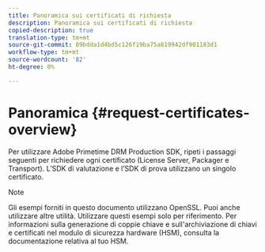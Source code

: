 ```yaml
---
title: Panoramica sui certificati di richiesta
description: Panoramica sui certificati di richiesta
copied-description: true
translation-type: tm+mt
source-git-commit: 89bdda1d4bd5c126f19ba75a819942df901183d1
workflow-type: tm+mt
source-wordcount: '82'
ht-degree: 0%

---
```



# Panoramica {#request-certificates-overview}

Per utilizzare Adobe Primetime DRM Production SDK, ripeti i passaggi seguenti per richiedere ogni certificato (License Server, Packager e Transport). L’SDK di valutazione e l’SDK di prova utilizzano un singolo certificato.

>[!NOTE]
>
>Gli esempi forniti in questo documento utilizzano OpenSSL. Puoi anche utilizzare altre utilità. Utilizzare questi esempi solo per riferimento. Per informazioni sulla generazione di coppie chiave e sull&#39;archiviazione di chiavi e certificati nel modulo di sicurezza hardware (HSM), consulta la documentazione relativa al tuo HSM.